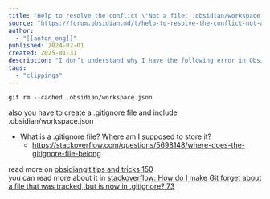 ```yaml
---
title: "Help to resolve the conflict \"Not a file: .obsidian/workspace.json\" - Help - Obsidian Forum"
source: "https://forum.obsidian.md/t/help-to-resolve-the-conflict-not-a-file-obsidian-workspace-json/76087"
author:
  - "[[anton_eng]]"
published: 2024-02-01
created: 2025-01-31
description: "I don’t understand why I have the following error in Obsidian when using the Obsidian Git plugin: ConflictsPlease resolve them and commit them using the commands Obsidian Git: Commit all changes followed by Obsidian G&hellip;"
tags:
  - "clippings"
---
```

`git rm --cached .obsidian/workspace.json`

also you have to create a .gitignore file and include .obsidian/workspace.json
- What is a .gitignore file? Where am I supposed to store it?
	- https://stackoverflow.com/questions/5698148/where-does-the-gitignore-file-belong

read more on [obsidiangit tips and tricks 150](https://publish.obsidian.md/git-doc/Tips-and-Tricks#Tips+and+Tricks)  
you can read more about it in [stackoverflow: How do I make Git forget about a file that was tracked, but is now in .gitignore? 73](https://stackoverflow.com/questions/1274057/how-do-i-make-git-forget-about-a-file-that-was-tracked-but-is-now-in-gitignore)
